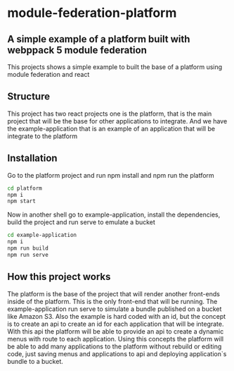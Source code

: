 # module-federation-platform
## A simple example of a platform built with webppack 5 module federation

This projects shows a simple example to built the base of a platform using module federation and react

## Structure

This project has two react projects one is the platform, that is the main project that will be the base for other applications to integrate. And we have the example-application that is an example of an application that will be integrate to the platform 

## Installation

Go to the platform project and run npm install and npm run the platform

```bash
cd platform
npm i
npm start
```

Now in another shell go to example-application, install the dependencies, build the project and run serve to emulate a bucket

```bash
cd example-application
npm i
npm run build
npm run serve
```

## How this project works

The platform is the base of the project that will render another front-ends inside of the platform. This is the only front-end that will be running. The example-application run serve to simulate a bundle published on a bucket like Amazon S3. Also the example is hard coded with an id, but the concept is to create an api to create an id for each application that will be integrate. With this api the platform will be able to provide an api to create a dynamic menus with route to each application. Using this concepts the platform will be able to add many applications to the platform without rebuild or editing code, just saving menus and applications to api and deploying application`s bundle to a bucket.
